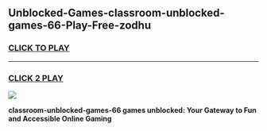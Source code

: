 
## Unblocked-Games-classroom-unblocked-games-66-Play-Free-zodhu
<h3>
<a href="https://premium76.site?title=classroom-unblocked-games-66&ref=23A">CLICK TO PLAY</a></h3>
<hr>

<h3>
<a href="https://premium76.site?title=classroom-unblocked-games-66&ref=23A">CLICK 2 PLAY</a>
  
</h3>

<a href="https://premium76.site?title=classroom-unblocked-games-66&ref=23A"><img src="https://clearcache.store/games.png"></a>


**classroom-unblocked-games-66 games unblocked: Your Gateway to Fun and Accessible Online Gaming**
